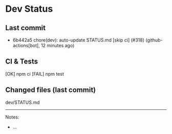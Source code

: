 # Dev Status

## Last commit
- 6b442a5 chore(dev): auto-update STATUS.md [skip ci] (#318) (github-actions[bot], 12 minutes ago)
## CI & Tests
[OK] npm ci
[FAIL] npm test

## Changed files (last commit)
dev/STATUS.md

---
Notes:
- ...
